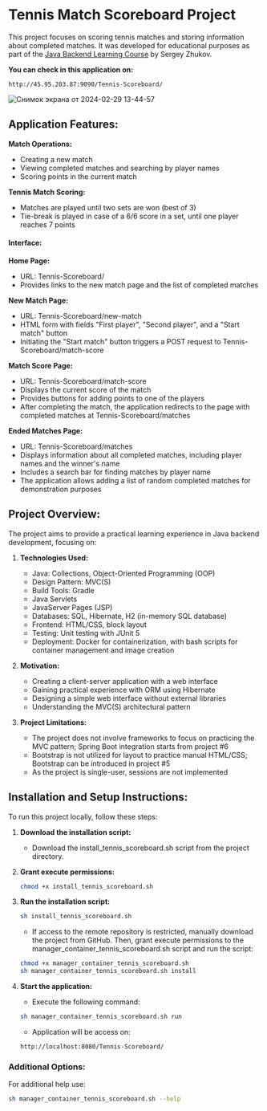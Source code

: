 # Tennis Match Scoreboard Project

This project focuses on scoring tennis matches and storing information about completed matches. It was developed for educational purposes as part of the [Java Backend Learning Course](https://zhukovsd.github.io/java-backend-learning-course/) by Sergey Zhukov.

**You can check in this application on:**
```
http://45.95.203.87:9090/Tennis-Scoreboard/

```

![Снимок экрана от 2024-02-29 13-44-57](https://github.com/dDevusS/Tennis-Scoreboard/assets/140493120/72fbbe0f-d773-4727-962e-c3c27cbb68d5)


## Application Features:

**Match Operations:**
  - Creating a new match
  - Viewing completed matches and searching by player names
  - Scoring points in the current match

**Tennis Match Scoring:**
  - Matches are played until two sets are won (best of 3)
  - Tie-break is played in case of a 6/6 score in a set, until one player reaches 7 points

#### Interface:

**Home Page:**
  - URL: Tennis-Scoreboard/
  - Provides links to the new match page and the list of completed matches

**New Match Page:**
  - URL: Tennis-Scoreboard/new-match
  - HTML form with fields "First player", "Second player", and a "Start match" button
  - Initiating the "Start match" button triggers a POST request to Tennis-Scoreboard/match-score

**Match Score Page:**
  - URL: Tennis-Scoreboard/match-score
  - Displays the current score of the match
  - Provides buttons for adding points to one of the players
  - After completing the match, the application redirects to the page with completed matches at Tennis-Scoreboard/matches
    
**Ended Matches Page:**
  - URL: Tennis-Scoreboard/matches
  - Displays information about all completed matches, including player names and the winner's name
  - Includes a search bar for finding matches by player name
  - The application allows adding a list of random completed matches for demonstration purposes

## Project Overview:

The project aims to provide a practical learning experience in Java backend development, focusing on:

1. **Technologies Used:**
   - Java: Collections, Object-Oriented Programming (OOP)
   - Design Pattern: MVC(S)
   - Build Tools: Gradle
   - Java Servlets
   - JavaServer Pages (JSP)
   - Databases: SQL, Hibernate, H2 (in-memory SQL database)
   - Frontend: HTML/CSS, block layout
   - Testing: Unit testing with JUnit 5
   - Deployment: Docker for containerization, with bash scripts for container management and image creation

2. **Motivation:**
   - Creating a client-server application with a web interface
   - Gaining practical experience with ORM using Hibernate
   - Designing a simple web interface without external libraries
   - Understanding the MVC(S) architectural pattern

3. **Project Limitations:**
   - The project does not involve frameworks to focus on practicing the MVC pattern; Spring Boot integration starts from project #6
   - Bootstrap is not utilized for layout to practice manual HTML/CSS; Bootstrap can be introduced in project #5
   - As the project is single-user, sessions are not implemented

## Installation and Setup Instructions:

To run this project locally, follow these steps:

1. **Download the installation script:**
   - Download the install_tennis_scoreboard.sh script from the project directory.

2. **Grant execute permissions:**
   ```bash
   chmod +x install_tennis_scoreboard.sh

3. **Run the installation script:**
   ```bash
   sh install_tennis_scoreboard.sh
   ```
   - If access to the remote repository is restricted, manually download the project from GitHub. Then, grant execute permissions to the manager_container_tennis_scoreboard.sh script and run the script: 
   ```bash
   chmod +x manager_container_tennis_scoreboard.sh
   sh manager_container_tennis_scoreboard.sh install
   ```

4. **Start the application:**
   - Execute the following command:
   ```bash
   sh manager_container_tennis_scoreboard.sh run
   ```
   - Application will be access on:
   ```
   http://localhost:8080/Tennis-Scoreboard/
   ```

### Additional Options:

For additional help use:
```bash
sh manager_container_tennis_scoreboard.sh --help
```


